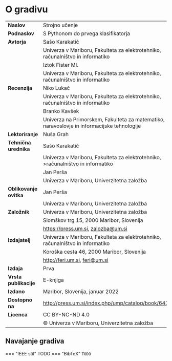 # O gradivu

<table style="border: none;">
<tbody>
  <tr  style="border: none;">
    <td style="border: none;"><b>Naslov</b></td>
    <td style="border: none;">Strojno učenje</td>
  </tr>
  <tr  style="border: none;">
    <td style="border: none;"><b>Podnaslov</b></td>
    <td style="border: none;">S Pythonom do prvega klasifikatorja</td>
  </tr>
  <tr  style="border: none;">
    <td style="border: none;"><b>Avtorja</b></td>
    <td style="border: none;">Sašo Karakatič</td>
  </tr>
  <tr  style="border: none;">
    <td style="border: none;"></td>
    <td style="border: none;">Univerza v Mariboru, Fakulteta za elektrotehniko, računalništvo in informatiko</td>
  </tr>
  <tr  style="border: none;">
    <td style="border: none;"></td>
    <td style="border: none;">Iztok Fister Ml.</td>
  </tr>
  <tr  style="border: none;">
    <td style="border: none;"></td>
    <td style="border: none;">Univerza v Mariboru, Fakulteta za elektrotehniko, računalništvo in informatiko</td>
  </tr>
  <tr  style="border: none;">
    <td style="border: none;"><b>Recenzija</b></td>
    <td style="border: none;">Niko Lukač</td>
  </tr>
  <tr  style="border: none;">
    <td style="border: none;"></td>
    <td style="border: none;">Univerza v Mariboru, Fakulteta za elektrotehniko, računalništvo in informatiko</td>
  </tr>
  <tr  style="border: none;">
    <td style="border: none;"></td>
    <td style="border: none;">Branko Kavšek</td>
  </tr>
  <tr  style="border: none;">
    <td style="border: none;"></td>
    <td style="border: none;">Univerza na Primorskem, Fakulteta za matematiko, naravoslovje in informacijske tehnologije</td>
  </tr>
  <tr  style="border: none;">
    <td style="border: none;"><b>Lektoriranje</td>
    <td style="border: none;">Nuša Grah</td>
  </tr>
  <tr  style="border: none;">
    <td style="border: none;"><b>Tehnična urednika</b></td>
    <td style="border: none;">Sašo Karakatič</td>
  </tr>
  <tr  style="border: none;">
    <td style="border: none;"></td>
    <td style="border: none;">Univerza v Mariboru, Fakulteta za elektrotehniko, >računalništvo in informatiko</td>
  </tr>
  <tr  style="border: none;">
    <td style="border: none;"></td>
    <td style="border: none;">Jan Perša</td>
  </tr>
  <tr  style="border: none;">
    <td style="border: none;"></td>
    <td style="border: none;">Univerza v Mariboru, Univerzitetna založba</td>
  </tr>
  <tr  style="border: none;">
    <td style="border: none;"><b>Oblikovanje ovitka</b></td>
    <td style="border: none;">Jan Perša</td>
  </tr>
  <tr  style="border: none;">
    <td style="border: none;"></td>
    <td style="border: none;">Univerza v Mariboru, Univerzitetna založba</td>
  </tr>
  <tr  style="border: none;">
    <td style="border: none;"><b>Založnik</b></td>
    <td style="border: none;">Univerza v Mariboru, Univerzitetna založba</td>
  </tr>
  <tr  style="border: none;">
    <td style="border: none;"></td>
    <td style="border: none;">Slomškov trg 15, 2000 Maribor, Slovenija</td>
  </tr>
  <tr  style="border: none;">
    <td style="border: none;"></td>
    <td style="border: none;"><a href="https://press.um.si">https://press.um.si</a>, <a href="mailto:zalozba@um.si">zalozba@um.si</a></td>
  </tr>
  <tr  style="border: none;">
    <td style="border: none;"><b>Izdajatelj</b></td>
    <td style="border: none;">Univerza v Mariboru, Fakulteta za elektrotehniko, računalništvo in informatiko</td>
  </tr>
  <tr  style="border: none;">
    <td style="border: none;"></td>
    <td style="border: none;">Koroška cesta 46, 2000 Maribor, Slovenija</td>
  </tr>
  <tr  style="border: none;">
    <td style="border: none;"></td>
    <td style="border: none;"><a href="http://feri.um.si">http://feri.um.si</a>, <a href="mailto:feri@um.si">feri@um.si</a></td>
  </tr>
  <tr  style="border: none;">
    <td style="border: none;"><b>Izdaja</b></td>
    <td style="border: none;">Prva</td>
  </tr>
  <tr  style="border: none;">
    <td style="border: none;"><b>Vrsta publikacije</b></td>
    <td style="border: none;">E-knjiga</td>
  </tr>
  <tr  style="border: none;">
    <td style="border: none;"><b>Izdano</b></td>
    <td style="border: none;">Maribor, Slovenija, januar 2022</td>
  </tr>
  <tr  style="border: none;">
    <td style="border: none;"><b>Dostopno na</b></td>
    <td style="border: none;"><a href="http://press.um.si/index.php/ump/catalog/book/643">http://press.um.si/index.php/ump/catalog/book/643</a></td>
  </tr>
  <tr  style="border: none;">
    <td style="border: none;"><b>Licenca</b></td>
    <td style="border: none;">CC BY-NC-ND 4.0</td>
  </tr>
  <tr  style="border: none;">
    <td style="border: none;"></td>
    <td style="border: none;">© Univerza v Mariboru, Univerzitetna založba</td>
  </tr>
</tbody>
</table>

## Navajanje gradiva

=== "IEEE stil"
    TODO
=== "BibTeX"
    ```
    TODO
    ```